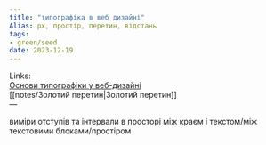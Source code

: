 ```yaml
---
title: "типографіка в веб дизайні"
Alias: px, простір, перетин, відстань
tags:
- green/seed
date: 2023-12-19
---
```

Links:  
[Основи типографіки у веб-дизайні](https://youtu.be/uuz-wIPchaQ?si=1LBLNj3eoQaFpzvw)  
[[notes/Золотий перетин|Золотий перетин]]  
—

виміри отступів та інтервали в просторі між краєм і текстом/між текстовими блоками/простіром